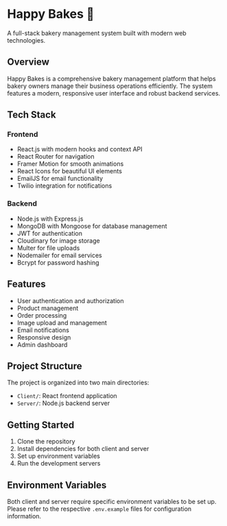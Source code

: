 # Happy Bakes 🍰

A full-stack bakery management system built with modern web technologies.

## Overview

Happy Bakes is a comprehensive bakery management platform that helps bakery owners manage their business operations efficiently. The system features a modern, responsive user interface and robust backend services.

## Tech Stack

### Frontend
- React.js with modern hooks and context API
- React Router for navigation
- Framer Motion for smooth animations
- React Icons for beautiful UI elements
- EmailJS for email functionality
- Twilio integration for notifications

### Backend
- Node.js with Express.js
- MongoDB with Mongoose for database management
- JWT for authentication
- Cloudinary for image storage
- Multer for file uploads
- Nodemailer for email services
- Bcrypt for password hashing

## Features

- User authentication and authorization
- Product management
- Order processing
- Image upload and management
- Email notifications
- Responsive design
- Admin dashboard

## Project Structure

The project is organized into two main directories:
- `Client/`: React frontend application
- `Server/`: Node.js backend server

## Getting Started

1. Clone the repository
2. Install dependencies for both client and server
3. Set up environment variables
4. Run the development servers

## Environment Variables

Both client and server require specific environment variables to be set up. Please refer to the respective `.env.example` files for configuration information.

